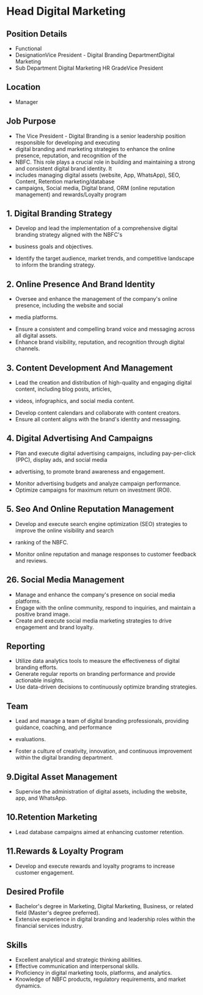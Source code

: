 # Head Digital Marketing

## Position Details

* Functional
* DesignationVice President - Digital Branding DepartmentDigital Marketing
* Sub Department Digital Marketing HR GradeVice President

## Location

* Manager

## Job Purpose

* The Vice President - Digital Branding is a senior leadership position responsible for developing and executing
* digital branding and marketing strategies to enhance the online presence, reputation, and recognition of the
* NBFC. This role plays a crucial role in building and maintaining a strong and consistent digital brand identity. It
* includes managing digital assets (website, App, WhatsApp), SEO, Content, Retention marketing/database
* campaigns, Social media, Digital brand, ORM (online reputation management) and rewards/Loyalty program

## 1. Digital Branding Strategy

- Develop and lead the implementation of a comprehensive digital branding strategy aligned with the NBFC's
* business goals and objectives.
- Identify the target audience, market trends, and competitive landscape to inform the branding strategy.

## 2. Online Presence And Brand Identity

- Oversee and enhance the management of the company's online presence, including the website and social
* media platforms.
- Ensure a consistent and compelling brand voice and messaging across all digital assets.
- Enhance brand visibility, reputation, and recognition through digital channels.

## 3. Content Development And Management

- Lead the creation and distribution of high-quality and engaging digital content, including blog posts, articles,
* videos, infographics, and social media content.
- Develop content calendars and collaborate with content creators.
- Ensure all content aligns with the brand's identity and messaging.

## 4. Digital Advertising And Campaigns

- Plan and execute digital advertising campaigns, including pay-per-click (PPC), display ads, and social media
* advertising, to promote brand awareness and engagement.
- Monitor advertising budgets and analyze campaign performance.
- Optimize campaigns for maximum return on investment (ROI).

## 5. Seo And Online Reputation Management

- Develop and execute search engine optimization (SEO) strategies to improve the online visibility and search
* ranking of the NBFC.
- Monitor online reputation and manage responses to customer feedback and reviews.

## 26. Social Media Management

- Manage and enhance the company's presence on social media platforms.
- Engage with the online community, respond to inquiries, and maintain a positive brand image.
- Create and execute social media marketing strategies to drive engagement and brand loyalty.

## Reporting

- Utilize data analytics tools to measure the effectiveness of digital branding efforts.
- Generate regular reports on branding performance and provide actionable insights.
- Use data-driven decisions to continuously optimize branding strategies.

## Team

- Lead and manage a team of digital branding professionals, providing guidance, coaching, and performance
* evaluations.
- Foster a culture of creativity, innovation, and continuous improvement within the digital branding department.

## 9.Digital Asset Management

- Supervise the administration of digital assets, including the website, app, and WhatsApp.

## 10.Retention Marketing

-  Lead database campaigns aimed at enhancing customer retention.

## 11.Rewards & Loyalty Program

- Develop and execute rewards and loyalty programs to increase customer engagement.

## Desired Profile

- Bachelor's degree in Marketing, Digital Marketing, Business, or related field (Master's degree preferred).
- Extensive experience in digital branding and leadership roles within the financial services industry.

## Skills

- Excellent analytical and strategic thinking abilities.
- Effective communication and interpersonal skills.
- Proficiency in digital marketing tools, platforms, and analytics.
- Knowledge of NBFC products, regulatory requirements, and market dynamics.

